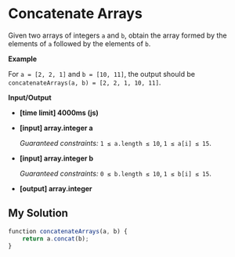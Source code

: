 # Concatenate Arrays
﻿Given two arrays of integers `a` and `b`, obtain the array formed by the elements of `a` followed by the elements of `b`.

**Example**

For `a = [2, 2, 1]` and `b = [10, 11]`, the output should be
`concatenateArrays(a, b) = [2, 2, 1, 10, 11]`.

**Input/Output**

*   **[time limit] 4000ms (js)**

*   **[input] array.integer a**

    _Guaranteed constraints:_
    `1 ≤ a.length ≤ 10`,
    `1 ≤ a[i] ≤ 15`.

*   **[input] array.integer b**

    _Guaranteed constraints:_
    `0 ≤ b.length ≤ 10`,
    `1 ≤ b[i] ≤ 15`.

*   **[output] array.integer**


## My Solution
```javascript
﻿function concatenateArrays(a, b) {
    return a.concat(b);
}
​
```
